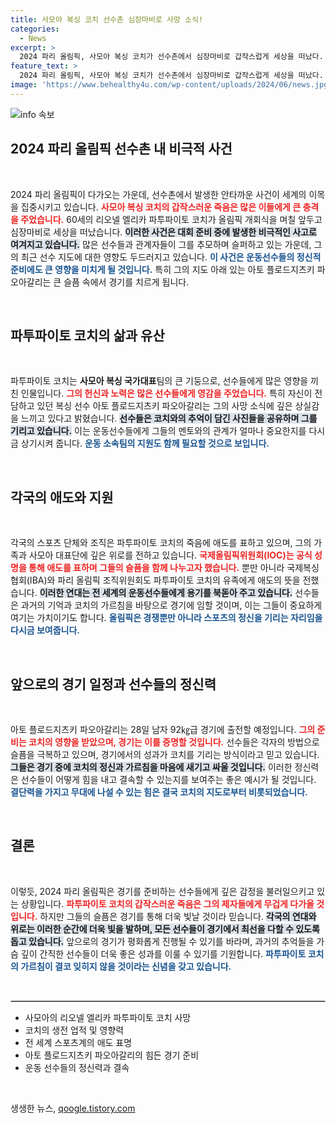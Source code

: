 ```yaml
---
title: 사모아 복싱 코치 선수촌 심장마비로 사망 소식!
categories:
  - News
excerpt: >
  2024 파리 올림픽, 사모아 복싱 코치가 선수촌에서 심장마비로 갑작스럽게 세상을 떠났다. 선수는 큰 충격 속에서 경기에 나서며 애도의 마음을 전했다.
feature_text: >
  2024 파리 올림픽, 사모아 복싱 코치가 선수촌에서 심장마비로 갑작스럽게 세상을 떠났다. 선수는 큰 충격 속에서 경기에 나서며 애도의 마음을 전했다.
image: 'https://www.behealthy4u.com/wp-content/uploads/2024/06/news.jpg'
---
```


<p><img src="https://www.behealthy4u.com/wp-content/uploads/2024/06/news.jpg" alt="info 속보" /></p>

<h2 data-ke-size="size26">2024 파리 올림픽 선수촌 내 비극적 사건</h2>

<p data-ke-size="size16">&nbsp;</p>

<p data-ke-size="size16">2024 파리 올림픽이 다가오는 가운데, 선수촌에서 발생한 안타까운 사건이 세계의 이목을 집중시키고 있습니다. <b><span style="color: #ee2323;">사모아 복싱 코치의 갑작스러운 죽음은 많은 이들에게 큰 충격을 주었습니다.</span></b> 60세의 리오넬 엘리카 파투파이토 코치가 올림픽 개회식을 며칠 앞두고 심장마비로 세상을 떠났습니다. <b><span style="background-color: #21538527;">이러한 사건은 대회 준비 중에 발생한 비극적인 사고로 여겨지고 있습니다.</span></b> 많은 선수들과 관계자들이 그를 추모하며 슬퍼하고 있는 가운데, 그의 최근 선수 지도에 대한 영향도 두드러지고 있습니다. <b><span style="color: #1a5490;">이 사건은 운동선수들의 정신적 준비에도 큰 영향을 미치게 될 것입니다.</span></b> 특히 그의 지도 아래 있는 아토 플로드지츠키 파오아갈리는 큰 슬픔 속에서 경기를 치르게 됩니다.</p>

<p data-ke-size="size16">&nbsp;</p>

<h2 data-ke-size="size26">파투파이토 코치의 삶과 유산</h2>

<p data-ke-size="size16">&nbsp;</p>

<p data-ke-size="size16">파투파이토 코치는 <b>사모아 복싱 국가대표</b>팀의 큰 기둥으로, 선수들에게 많은 영향을 끼친 인물입니다. <b><span style="color: #ee2323;">그의 헌신과 노력은 많은 선수들에게 영감을 주었습니다.</span></b> 특히 자신이 전담하고 있던 복싱 선수 아토 플로드지츠키 파오아갈리는 그의 사망 소식에 깊은 상실감을 느끼고 있다고 밝혔습니다. <b><span style="background-color: #21538527;">선수들은 코치와의 추억이 담긴 사진들을 공유하며 그를 기리고 있습니다.</span></b> 이는 운동선수들에게 그들의 멘토와의 관계가 얼마나 중요한지를 다시금 상기시켜 줍니다. <b><span style="color: #1a5490;">운동 소속팀의 지원도 함께 필요할 것으로 보입니다.</span></b></p>

<p data-ke-size="size16">&nbsp;</p>

<h2 data-ke-size="size26">각국의 애도와 지원</h2>

<p data-ke-size="size16">&nbsp;</p>

<p data-ke-size="size16">각국의 스포츠 단체와 조직은 파투파이토 코치의 죽음에 애도를 표하고 있으며, 그의 가족과 사모아 대표단에 깊은 위로를 전하고 있습니다. <b><span style="color: #ee2323;">국제올림픽위원회(IOC)는 공식 성명을 통해 애도를 표하며 그들의 슬픔을 함께 나누고자 했습니다.</span></b> 뿐만 아니라 국제복싱협회(IBA)와 파리 올림픽 조직위원회도 파투파이토 코치의 유족에게 애도의 뜻을 전했습니다. <b><span style="background-color: #21538527;">이러한 연대는 전 세계의 운동선수들에게 용기를 북돋아 주고 있습니다.</span></b> 선수들은 과거의 기억과 코치의 가르침을 바탕으로 경기에 임할 것이며, 이는 그들이 중요하게 여기는 가치이기도 합니다. <b><span style="color: #1a5490;">올림픽은 경쟁뿐만 아니라 스포츠의 정신을 기리는 자리임을 다시금 보여줍니다.</span></b></p>

<p data-ke-size="size16">&nbsp;</p>

<h2 data-ke-size="size26">앞으로의 경기 일정과 선수들의 정신력</h2>

<p data-ke-size="size16">&nbsp;</p>

<p data-ke-size="size16">아토 플로드지츠키 파오아갈리는 28일 남자 92㎏급 경기에 출전할 예정입니다. <b><span style="color: #ee2323;">그의 준비는 코치의 영향을 받았으며, 경기는 이를 증명할 것입니다.</span></b> 선수들은 각자의 방법으로 슬픔을 극복하고 있으며, 경기에서의 성과가 코치를 기리는 방식이라고 믿고 있습니다. <b><span style="background-color: #21538527;">그들은 경기 중에 코치의 정신과 가르침을 마음에 새기고 싸울 것입니다.</span></b> 이러한 정신력은 선수들이 어떻게 힘을 내고 결속할 수 있는지를 보여주는 좋은 예시가 될 것입니다. <b><span style="color: #1a5490;">결단력을 가지고 무대에 나설 수 있는 힘은 결국 코치의 지도로부터 비롯되었습니다.</span></b></p>

<p data-ke-size="size16">&nbsp;</p>

<h2 data-ke-size="size26">결론</h2>

<p data-ke-size="size16">&nbsp;</p>

<p data-ke-size="size16">이렇듯, 2024 파리 올림픽은 경기를 준비하는 선수들에게 깊은 감정을 불러일으키고 있는 상황입니다. <b><span style="color: #ee2323;">파투파이토 코치의 갑작스러운 죽음은 그의 제자들에게 무겁게 다가올 것입니다.</span></b> 하지만 그들의 슬픔은 경기를 통해 더욱 빛날 것이라 믿습니다. <b><span style="background-color: #21538527;">각국의 연대와 위로는 이러한 순간에 더욱 빛을 발하며, 모든 선수들이 경기에서 최선을 다할 수 있도록 돕고 있습니다.</span></b> 앞으로의 경기가 평화롭게 진행될 수 있기를 바라며, 과거의 추억들을 가슴 깊이 간직한 선수들이 더욱 좋은 성과를 이룰 수 있기를 기원합니다. <b><span style="color: #1a5490;">파투파이토 코치의 가르침이 결코 잊히지 않을 것이라는 신념을 갖고 있습니다.</span></b></p>

<p data-ke-size="size16">&nbsp;</p>

<hr style="height: 1px; border: 1px solid #ccc;"/>

<ul>
    <li>사모아의 리오넬 엘리카 파투파이토 코치 사망</li>
    <li>코치의 생전 업적 및 영향력</li>
    <li>전 세계 스포츠계의 애도 표명</li>
    <li>아토 플로드지츠키 파오아갈리의 힘든 경기 준비</li>
    <li>운동 선수들의 정신력과 결속</li>
</ul>

<p data-ke-size="size16">&nbsp;</p>
생생한 뉴스, <a href="https://qoogle.tistory.com" rel="dofollow">qoogle.tistory.com</a>


